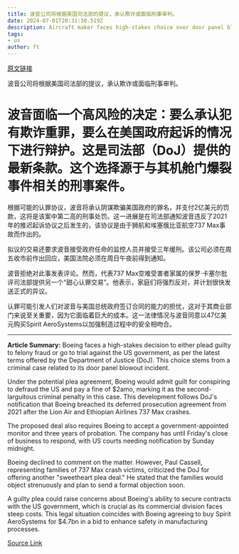 ```yaml
---
title: 波音公司将根据美国司法部的提议，承认欺诈或面临刑事审判。
date: 2024-07-01T20:31:50.519Z
description: Aircraft maker faces high-stakes choice over door panel blowout case and implications for US government contracts
tags: 
- us
author: ft
---
```


[原文链接](https://ft.com/content/56d287ca-a511-4595-98a8-379e58e8501c)

波音公司将根据美国司法部的提议，承认欺诈或面临刑事审判。

# 波音面临一个高风险的决定：要么承认犯有欺诈重罪，要么在美国政府起诉的情况下进行辩护。这是司法部（DoJ）提供的最新条款。这个选择源于与其机舱门爆裂事件相关的刑事案件。

根据可能的认罪协议，波音将承认阴谋欺骗美国政府的罪名，并支付2亿美元的罚款，这将是该案中第二高的刑事处罚。这一进展是在司法部通知波音违反了2021年的推迟起诉协议之后发生的，该协议是由于狮航和埃塞俄比亚航空737 Max事故而作出的。

拟议的交易还要求波音接受政府任命的监控人员并接受三年缓刑。该公司必须在周五收市前作出回应，美国法院必须在周日午夜前得到通知。

波音拒绝对此事发表评论。然而，代表737 Max空难受害者家属的保罗·卡塞尔批评司法部提供另一个“甜心认罪交易”。他表示，家庭们将强烈反对，并计划很快发送正式的异议。

认罪可能引发人们对波音与美国总统政府签订合同的能力的担忧，这对于其商业部门来说至关重要，因为它面临着巨大的成本。这一法律情况与波音同意以47亿美元购买Spirit AeroSystems以加强制造过程中的安全相吻合。

---

 **Article Summary:** Boeing faces a high-stakes decision to either plead guilty to felony fraud or go to trial against the US government, as per the latest terms offered by the Department of Justice (DoJ). This choice stems from a criminal case related to its door panel blowout incident.

Under the potential plea agreement, Boeing would admit guilt for conspiring to defraud the US and pay a fine of $2amo, marking it as the second-larguitous criminal penalty in this case. This development follows DoJ's notification that Boeing breached its deferred prosecution agreement from 2021 after the Lion Air and Ethiopian Airlines 737 Max crashes.

The proposed deal also requires Boeing to accept a government-appointed monitor and three years of probation. The company has until Friday's close of business to respond, with US courts needing notification by Sunday midnight.

Boeing declined to comment on the matter. However, Paul Cassell, representing families of 737 Max crash victims, criticized the DoJ for offering another "sweetheart plea deal." He stated that the families would object strenuously and plan to send a formal objection soon.

A guilty plea could raise concerns about Boeing's ability to secure contracts with the US government, which is crucial as its commercial division faces steep costs. This legal situation coincides with Boeing agreeing to buy Spirit AeroSystems for $4.7bn in a bid to enhance safety in manufacturing processes.

[Source Link](https://ft.com/content/56d287ca-a511-4595-98a8-379e58e8501c)

